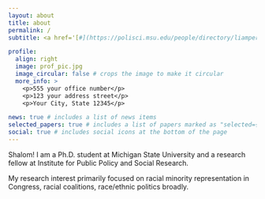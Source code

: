 ```yaml
---
layout: about
title: about
permalink: /
subtitle: <a href='[#](https://polisci.msu.edu/people/directory/liampert-iliya.html)'>MSU directory</a>.

profile:
  align: right
  image: prof_pic.jpg
  image_circular: false # crops the image to make it circular
  more_info: >
    <p>555 your office number</p>
    <p>123 your address street</p>
    <p>Your City, State 12345</p>

news: true # includes a list of news items
selected_papers: true # includes a list of papers marked as "selected={true}"
social: true # includes social icons at the bottom of the page
---
```


Shalom! I am a Ph.D. student at Michigan State University and a research fellow at Institute for Public Policy and Social Research.

My research interest primarily focused on racial minority representation in Congress, racial coalitions, race/ethnic politics broadly.
